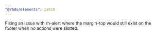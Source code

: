 ```yaml
---
"@rhds/elements": patch
---
```


Fixing an issue with rh-alert where the margin-top would still exist on the footer when no actions were slotted.
